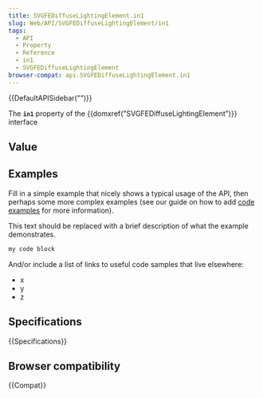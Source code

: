 ```yaml
---
title: SVGFEDiffuseLightingElement.in1
slug: Web/API/SVGFEDiffuseLightingElement/in1
tags:
  - API
  - Property
  - Reference
  - in1
  - SVGFEDiffuseLightingElement
browser-compat: api.SVGFEDiffuseLightingElement.in1
---
```

{{DefaultAPISidebar("")}}

The **`in1`** property of the {{domxref("SVGFEDiffuseLightingElement")}} interface 

## Value



## Examples

Fill in a simple example that nicely shows a typical usage of the API, then perhaps some more complex examples (see our guide on how to add [code examples](/en-US/docs/MDN/Contribute/Structures/Code_examples) for more information).

This text should be replaced with a brief description of what the example demonstrates.

```js
my code block
```

And/or include a list of links to useful code samples that live elsewhere:

*   x
*   y
*   z

## Specifications

{{Specifications}}

## Browser compatibility

{{Compat}}


